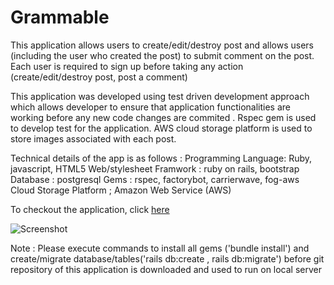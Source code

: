 # Grammable 

This application allows users to create/edit/destroy post and allows users (including the user who created the post) to submit comment on the post. Each user is required to sign up before taking any action (create/edit/destroy post, post a comment)

This application was developed using test driven development approach which allows developer to ensure that application functionalities are working before any new code changes are commited . Rspec gem is used to develop test for the application. AWS cloud storage platform is used to store images associated with each post.



Technical details of the app is as follows :
Programming Language: Ruby, javascript, HTML5
Web/stylesheet Framwork : ruby on rails, bootstrap  
Database : postgresql
Gems : rspec, factorybot, carrierwave, fog-aws
Cloud Storage Platform ; Amazon Web Service (AWS)


To checkout the application, click [here](https://grammable-sunnypatel.herokuapp.com/) 

<img src="screenshot.png" alt="Screenshot">

Note : Please execute commands to install all gems ('bundle install') and create/migrate database/tables('rails db:create , rails db:migrate') before git repository of this application is downloaded and used to run on local server 